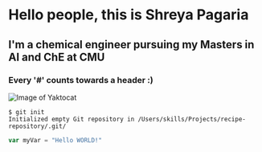 # Hello people, this is Shreya Pagaria
## I'm a chemical engineer pursuing my Masters in AI and ChE at CMU
### Every '#' counts towards a header :)

![Image of Yaktocat](https://octodex.github.com/images/yaktocat.png)

```
$ git init
Initialized empty Git repository in /Users/skills/Projects/recipe-repository/.git/
```

``` javascript
var myVar = "Hello WORLD!"
```
